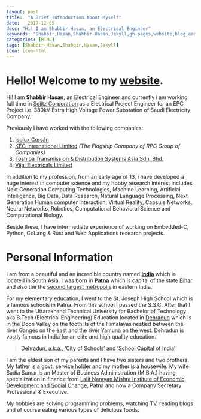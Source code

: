 ```yaml
---
layout: post
title:  "A Brief Introduction About Myself"
date:   2017-12-05
desc: "Hi! I am Shabbir Hasan, an Electrical Engineer"
keywords: "Shabbir,Hasan,Shabbir-Hasan,Jekyll,gh-pages,website,blog,easy"
categories: [HTML]
tags: [Shabbir-Hasan,Shabbir,Hasan,Jekyll]
icon: icon-html
---
```

# Hello! Welcome to my [website](https://www.shabbir.pw/).

Hi!  I am **Shabbir Hasan**, an Electrical Engineer and currently i am working full time in [Sojitz Corporation](https://www.sojitz.com/en/) as a Electrical Project Engineer for an EPC Project i.e. 380kV Extra High Voltage Power Substation of Saudi Electricity Company. 

Previously I have worked with the following companies:
 1. [Isolux Corsán](http://www.isoluxcorsan.com/en/)
 2. [KEC International Limited](http://www.kecrpg.com/) *(The Flagship Company of RPG Group of Companies)*
 3. [Toshiba Transmission & Distribution Systems Asia Sdn. Bhd.](http://toshiba-ttda.com/)
 4. [Vijai Electricals Limited](http://www.vijaielectricals.com/)

In addition to my profession, from an early age of 13, i have developed a huge interest in computer science and my hobby research interest includes Next Generation Computing Technologies, Machine Learning, Artificial Intelligence, Big Data, Data Research, Natural Language Processing, Next Generation Human computer Interaction, Virtual Reality, Capsule Networks, Neural Networks, Robotics, Computational Behavioral Science and Computational Biology. 

Beside these, I have intermediate experience of working on Embedded-C, Python, GoLang & Rust  and Web Applications research projects.


# Personal Information
I am from a beautiful and an incredible country named **[India](https://theculturetrip.com/asia/india/articles/the-10-most-beautiful-states-in-india-you-should-visit/)** which is located in South Asia. I was born in **[Patna](https://goo.gl/teSpdG)** which is capital of the state [Bihar](https://en.wikipedia.org/wiki/History_of_Bihar) and also the the [second largest metropolis](https://en.wikipedia.org/wiki/History_of_Patna) in eastern India.

For my elementary education, I went to the St. Joseph High School which is a famous schools in Patna. From this school I passed the S.S.C. After that I went to the Uttarakhand Technical University for Bachelor of Technology aka B.Tech (Electrical Engineering) Education located in [Dehradun](https://en.wikipedia.org/wiki/Dehradun) which is in the Doon Valley on the foothills of the Himalayas nestled between the river Ganges on the east and the river Yamuna on the west. Dehradun is vastly famous in India for an elite and high quality education. 

> [Dehradun, a.k.a., ‘City of Schools’ and ‘School Capital of India’](http://dehradunhillsacademy.co.in/reasons-to-study-in-dehradun/)

I am the eldest son of my parents and I have two sisters and two brothers. My father is a govt. service holder and my mother is a housewife. My wife Sadia Samar is an Master of Business Administration (M.B.A.) having specialization in finance  from [Lalit Narayan Mishra Institute of Economic Development and Social Change](http://www.lnmipat.ac.in/), Patna and now a Company Secretary Professional & Executive. 

My hobbies are solving programming problems, watching TV, reading blogs and of course eating various types of delicious foods.
<!--stackedit_data:
eyJoaXN0b3J5IjpbMTA1Mzk3NDkzNF19
-->
